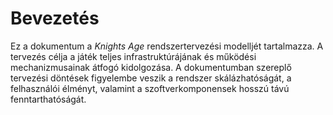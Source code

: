 # Bevezetés

Ez a dokumentum a _Knights Age_ rendszertervezési modelljét tartalmazza. A tervezés célja a játék teljes infrastruktúrájának és működési mechanizmusainak átfogó kidolgozása. A dokumentumban szereplő tervezési döntések figyelembe veszik a rendszer skálázhatóságát, a felhasználói élményt, valamint a szoftverkomponensek hosszú távú fenntarthatóságát.
